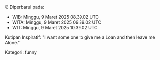 ⏰ Diperbarui pada:
- WIB: Minggu, 9 Maret 2025 08.39.02 UTC
- WITA: Minggu, 9 Maret 2025 09.39.02 UTC
- WIT: Minggu, 9 Maret 2025 10.39.02 UTC

Kutipan Inspiratif:
"I want some one to give me a Loan and then leave me Alone."


Kategori: funny


